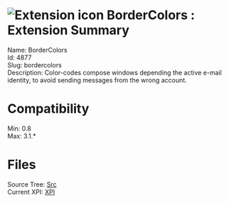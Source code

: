 # ![Extension icon](https://addons.thunderbird.net/user-media/addon_icons/4/4877-64.png?modified=1284193227) BorderColors : Extension Summary

Name: BorderColors  
Id: 4877  
Slug: bordercolors  
Description: Color-codes compose windows depending the active e-mail identity, to avoid sending messages from the wrong account.
  

# Compatibility
Min: 0.8  
Max: 3.1.*  

# Files

Source Tree: [Src](C:/Dev/Thunderbird/ThunderKdB/xall/xOther/4877-bordercolors/src)  
Current XPI: [XPI](C:/Dev/Thunderbird/ThunderKdB/xall/xOther/4877-bordercolors/xpi)  



